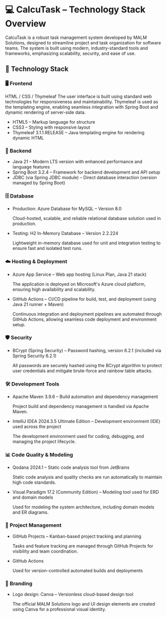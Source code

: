# 💻 CalcuTask – Technology Stack Overview
CalcuTask is a robust task management system developed by MALM Solutions, designed to streamline project and task organization for software teams. The system is built using modern, industry-standard tools and frameworks, emphasizing scalability, security, and ease of use.

## 🧱 Technology Stack
### 🖥️ Frontend
HTML / CSS / Thymeleaf
The user interface is built using standard web technologies for responsiveness and maintainability. Thymeleaf is used as the templating engine, enabling seamless integration with Spring Boot and dynamic rendering of server-side data.
- HTML5 – Markup language for structure
- CSS3 – Styling with responsive layout
- Thymeleaf 3.1.1.RELEASE – Java templating engine for rendering dynamic HTML

### 🔧 Backend
- Java 21 – Modern LTS version with enhanced performance and language features
- Spring Boot 3.2.4 – Framework for backend development and API setup
- JDBC (via Spring JDBC module) – Direct database interaction (version managed by Spring Boot)

### 🗄️ Database
- Production: Azure Database for MySQL – Version 8.0

  Cloud-hosted, scalable, and reliable relational database solution used in production.
- Testing: H2 In-Memory Database – Version 2.2.224

  Lightweight in-memory database used for unit and integration testing to ensure fast and isolated test runs.

### ☁️ Hosting & Deployment
- Azure App Service – Web app hosting (Linux Plan, Java 21 stack)

  The application is deployed on Microsoft's Azure cloud platform, ensuring high availability and scalability.
- GitHub Actions – CI/CD pipeline for build, test, and deployment (using Java 21 runner + Maven)

  Continuous integration and deployment pipelines are automated through GitHub Actions, allowing seamless code deployment and environment setup.

### 🛡️ Security
- BCrypt (Spring Security) – Password hashing, version 6.2.1 (included via Spring Security 6.2.1)

  All passwords are securely hashed using the BCrypt algorithm to protect user credentials and mitigate brute-force and rainbow table attacks.

### 🛠️ Development Tools
- Apache Maven 3.9.6 – Build automation and dependency management

  Project build and dependency management is handled via Apache Maven.
- IntelliJ IDEA 2024.3.5 Ultimate Edition – Development environment (IDE) used across the project

  The development environment used for coding, debugging, and managing the project lifecycle.

### 📊 Code Quality & Modeling
- Qodana 2024.1 – Static code analysis tool from JetBrains

  Static code analysis and quality checks are run automatically to maintain high code standards.
- Visual Paradigm 17.2 (Community Edition) – Modeling tool used for ERD and domain models

  Used for modeling the system architecture, including domain models and ER diagrams.

### 📌 Project Management
- GitHub Projects – Kanban-based project tracking and planning

  Tasks and feature tracking are managed through GitHub Projects for visibility and team coordination.
- GitHub Actions

  Used for version-controlled automated builds and deployments

### 🎨 Branding
- Logo design: Canva – Versionless cloud-based design tool

  The official MALM Solutions logo and UI design elements are created using Canva for a professional visual identity.
